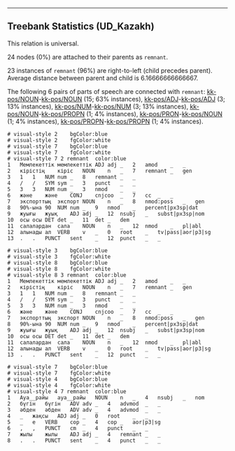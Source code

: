 

--------------------------------------------------------------------------------

## Treebank Statistics (UD_Kazakh)

This relation is universal.

24 nodes (0%) are attached to their parents as `remnant`.

23 instances of `remnant` (96%) are right-to-left (child precedes parent).
Average distance between parent and child is 6.16666666666667.

The following 6 pairs of parts of speech are connected with `remnant`: [kk-pos/NOUN]()-[kk-pos/NOUN]() (15; 63% instances), [kk-pos/ADJ]()-[kk-pos/ADJ]() (3; 13% instances), [kk-pos/NUM]()-[kk-pos/NUM]() (3; 13% instances), [kk-pos/NOUN]()-[kk-pos/PROPN]() (1; 4% instances), [kk-pos/PRON]()-[kk-pos/NOUN]() (1; 4% instances), [kk-pos/PROPN]()-[kk-pos/PROPN]() (1; 4% instances).


~~~ conllu
# visual-style 2	bgColor:blue
# visual-style 2	fgColor:white
# visual-style 7	bgColor:blue
# visual-style 7	fgColor:white
# visual-style 7 2 remnant	color:blue
1	Мемлекеттік	мемлекеттік	ADJ	adj	_	2	amod	_	_
2	кірістің	кіріс	NOUN	n	_	7	remnant	_	gen
3	1	1	NUM	num	_	8	remnant	_	_
4	/	/	SYM	sym	_	3	punct	_	_
5	3	3	NUM	num	_	3	nmod	_	_
6	және	және	CONJ	cnjcoo	_	7	cc	_	_
7	экспорттың	экспорт	NOUN	n	_	8	nmod:poss	_	gen
8	90%-ына	90	NUM	num	_	9	nmod	_	percent|px3sp|dat
9	жуығы	жуық	ADJ	adj	_	12	nsubj	_	subst|px3sp|nom
10	осы	осы	DET	det	_	11	det	_	dem
11	салалардан	сала	NOUN	n	_	12	nmod	_	pl|abl
12	алынады	ал	VERB	v	_	0	root	_	tv|pass|aor|p3|sg
13	.	.	PUNCT	sent	_	12	punct	_	_

~~~


~~~ conllu
# visual-style 3	bgColor:blue
# visual-style 3	fgColor:white
# visual-style 8	bgColor:blue
# visual-style 8	fgColor:white
# visual-style 8 3 remnant	color:blue
1	Мемлекеттік	мемлекеттік	ADJ	adj	_	2	amod	_	_
2	кірістің	кіріс	NOUN	n	_	7	remnant	_	gen
3	1	1	NUM	num	_	8	remnant	_	_
4	/	/	SYM	sym	_	3	punct	_	_
5	3	3	NUM	num	_	3	nmod	_	_
6	және	және	CONJ	cnjcoo	_	7	cc	_	_
7	экспорттың	экспорт	NOUN	n	_	8	nmod:poss	_	gen
8	90%-ына	90	NUM	num	_	9	nmod	_	percent|px3sp|dat
9	жуығы	жуық	ADJ	adj	_	12	nsubj	_	subst|px3sp|nom
10	осы	осы	DET	det	_	11	det	_	dem
11	салалардан	сала	NOUN	n	_	12	nmod	_	pl|abl
12	алынады	ал	VERB	v	_	0	root	_	tv|pass|aor|p3|sg
13	.	.	PUNCT	sent	_	12	punct	_	_

~~~


~~~ conllu
# visual-style 7	bgColor:blue
# visual-style 7	fgColor:white
# visual-style 4	bgColor:blue
# visual-style 4	fgColor:white
# visual-style 4 7 remnant	color:blue
1	Ауа__райы	ауа__райы	NOUN	n	_	4	nsubj	_	nom
2	бүгін	бүгін	ADV	adv	_	4	advmod	_	_
3	әбден	әбден	ADV	adv	_	4	advmod	_	_
4	_	жақсы	ADJ	adj	_	0	root	_	_
5	_	е	VERB	cop	_	4	cop	_	aor|p3|sg
6	,	,	PUNCT	cm	_	4	punct	_	_
7	жылы	жылы	ADJ	adj	_	4	remnant	_	_
8	.	.	PUNCT	sent	_	4	punct	_	_

~~~


